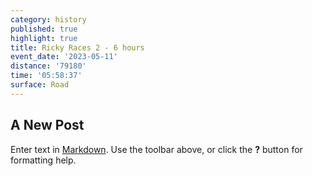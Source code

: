 ```yaml
---
category: history
published: true
highlight: true
title: Ricky Races 2 - 6 hours
event_date: '2023-05-11'
distance: '79180'
time: '05:58:37'
surface: Road
---
```

## A New Post

Enter text in [Markdown](http://daringfireball.net/projects/markdown/). Use the toolbar above, or click the **?** button for formatting help.
